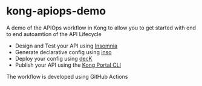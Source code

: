 # kong-apiops-demo

A demo of the APIOps workflow in Kong to allow you to get started with end to end autoamtion of the API Lifecycle

- Design and Test your API using [Insomnia](https://insomnia.rest/products/insomnia)
- Generate declarative config using [inso](https://insomnia.rest/products/inso)
- Deploy your config using [decK](https://docs.konghq.com/deck/)
- Publish your API using the [Kong Portal CLI](https://github.com/Kong/kong-portal-cli)

The workflow is developed using GitHub Actions
